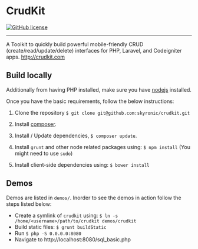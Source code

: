 # CrudKit

[![GitHub license](https://img.shields.io/github/license/mashape/apistatus.svg)](https://github.com/skyronic/crudkit/blob/master/LICENSE)

-----------

A Toolkit to quickly build powerful mobile-friendly CRUD (create/read/update/delete) interfaces for PHP, Laravel, and Codeigniter apps. http://crudkit.com

## Build locally
Additionally from having PHP installed, make sure you have [nodejs](https://nodejs.org/) installed.

Once you have the basic requirements, follow the below instructions:

1. Clone the repository `$ git clone git@github.com:skyronic/crudkit.git`

2. Install [composer](https://getcomposer.org).

3. Install / Update dependencies, `$ composer update`.

4. Install `grunt` and other node related packages using: `$ npm install` (You might need to use `sudo`)

5. Install client-side dependencies using: `$ bower install`

## Demos
Demos are listed in `demos/`. Inorder to see the demos in action follow the steps listed below:

- Create a symlink of `crudkit` using: `$ ln -s /home/<username>/path/to/crudkit demos/crudkit`
- Build static files: `$ grunt buildStatic`
- Run `$ php -S 0.0.0.0:8080`
- Navigate to http://localhost:8080/sql_basic.php
